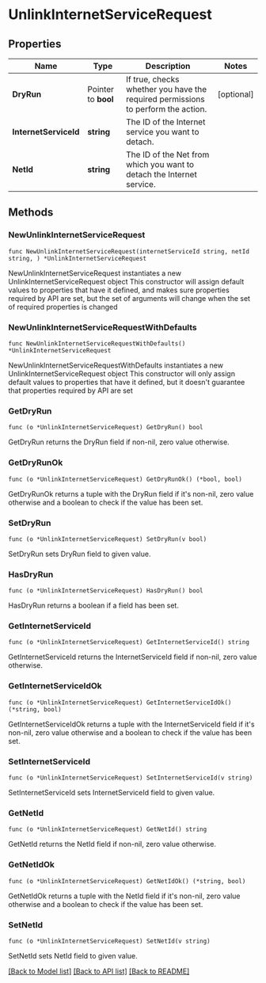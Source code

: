 # UnlinkInternetServiceRequest

## Properties

Name | Type | Description | Notes
------------ | ------------- | ------------- | -------------
**DryRun** | Pointer to **bool** | If true, checks whether you have the required permissions to perform the action. | [optional] 
**InternetServiceId** | **string** | The ID of the Internet service you want to detach. | 
**NetId** | **string** | The ID of the Net from which you want to detach the Internet service. | 

## Methods

### NewUnlinkInternetServiceRequest

`func NewUnlinkInternetServiceRequest(internetServiceId string, netId string, ) *UnlinkInternetServiceRequest`

NewUnlinkInternetServiceRequest instantiates a new UnlinkInternetServiceRequest object
This constructor will assign default values to properties that have it defined,
and makes sure properties required by API are set, but the set of arguments
will change when the set of required properties is changed

### NewUnlinkInternetServiceRequestWithDefaults

`func NewUnlinkInternetServiceRequestWithDefaults() *UnlinkInternetServiceRequest`

NewUnlinkInternetServiceRequestWithDefaults instantiates a new UnlinkInternetServiceRequest object
This constructor will only assign default values to properties that have it defined,
but it doesn't guarantee that properties required by API are set

### GetDryRun

`func (o *UnlinkInternetServiceRequest) GetDryRun() bool`

GetDryRun returns the DryRun field if non-nil, zero value otherwise.

### GetDryRunOk

`func (o *UnlinkInternetServiceRequest) GetDryRunOk() (*bool, bool)`

GetDryRunOk returns a tuple with the DryRun field if it's non-nil, zero value otherwise
and a boolean to check if the value has been set.

### SetDryRun

`func (o *UnlinkInternetServiceRequest) SetDryRun(v bool)`

SetDryRun sets DryRun field to given value.

### HasDryRun

`func (o *UnlinkInternetServiceRequest) HasDryRun() bool`

HasDryRun returns a boolean if a field has been set.

### GetInternetServiceId

`func (o *UnlinkInternetServiceRequest) GetInternetServiceId() string`

GetInternetServiceId returns the InternetServiceId field if non-nil, zero value otherwise.

### GetInternetServiceIdOk

`func (o *UnlinkInternetServiceRequest) GetInternetServiceIdOk() (*string, bool)`

GetInternetServiceIdOk returns a tuple with the InternetServiceId field if it's non-nil, zero value otherwise
and a boolean to check if the value has been set.

### SetInternetServiceId

`func (o *UnlinkInternetServiceRequest) SetInternetServiceId(v string)`

SetInternetServiceId sets InternetServiceId field to given value.


### GetNetId

`func (o *UnlinkInternetServiceRequest) GetNetId() string`

GetNetId returns the NetId field if non-nil, zero value otherwise.

### GetNetIdOk

`func (o *UnlinkInternetServiceRequest) GetNetIdOk() (*string, bool)`

GetNetIdOk returns a tuple with the NetId field if it's non-nil, zero value otherwise
and a boolean to check if the value has been set.

### SetNetId

`func (o *UnlinkInternetServiceRequest) SetNetId(v string)`

SetNetId sets NetId field to given value.



[[Back to Model list]](../README.md#documentation-for-models) [[Back to API list]](../README.md#documentation-for-api-endpoints) [[Back to README]](../README.md)


